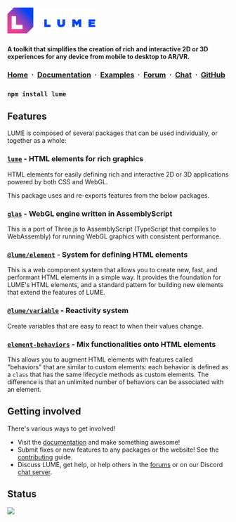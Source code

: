 <!-- # LUME -->

# <a href="//lume.io"><img src="./logo.svg" width="200" alt="LUME" title="LUME" /></a>

#### **A toolkit that simplifies the creation of rich and interactive 2D or 3D experiences for any device from mobile to desktop to AR/VR.**

<h3>
  <a href="//lume.io">Home</a>&nbsp;&nbsp;·&nbsp;
  <a href="//lume.io/docs">Documentation</a>&nbsp;&nbsp;·&nbsp;
  <a href="//lume.io/docs/#/examples/hello3d">Examples</a>&nbsp;&nbsp;·&nbsp;
  <a href="//lume.community">Forum</a>&nbsp;&nbsp;·&nbsp;
  <a href="//discord.gg/PgeyevP">Chat</a>&nbsp;&nbsp;·&nbsp;
  <a href="//github.com/lume/lume">GitHub</a>
</h3>

### `npm install lume`

## Features

LUME is composed of several packages that can be used individually, or
together as a whole:

### [`lume`](./packages/lume/README.md) - HTML elements for rich graphics

HTML elements for easily defining rich and interactive 2D or 3D applications
powered by both CSS and WebGL.

This package uses and re-exports features from the below packages.

### [`glas`](//github.com/lume/glas) - WebGL engine written in AssemblyScript

This is a port of Three.js to AssemblyScript (TypeScript that compiles to
WebAssembly) for running WebGL graphics with consistent performance.

### [`@lume/element`](//github.com/lume/element) - System for defining HTML elements

This is a web component system that allows you to create new, fast, and
performant HTML elements in a simple way. It provides the foundation for
LUME's HTML elements, and a standard pattern for building new elements that
extend the features of LUME.

### [`@lume/variable`](//github.com/lume/variable) - Reactivity system

Create variables that are easy to react to when their values change.

### [`element-behaviors`](//github.com/lume/element-behaviors) - Mix functionalities onto HTML elements

This allows you to augment HTML elements with features called "behaviors"
that are similar to custom elements: each behavior is defined as a `class`
that has the same lifecycle methods as custom elements. The difference is
that an unlimited number of behaviors can be associated with an element.

## Getting involved

There's various ways to get involved!

-   Visit the [documentation](//lume.io/docs) and make something awesome!
-   Submit fixes or new features to any packages or the website! See the
    [contributing](./CONTRIBUTING.md) guide.
-   Discuss LUME, get help, or help others in the [forums](//lume.community) or
    on our Discord [chat server](//discord.gg/PgeyevP).

## Status

![](https://github.com/lume/lume/workflows/tests/badge.svg)
